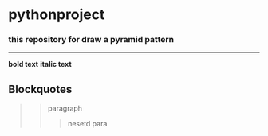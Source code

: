 # pythonproject
### this repository for draw a pyramid pattern
---
__bold text__
**italic text**
## Blockquotes
>> paragraph
>>> nesetd para
